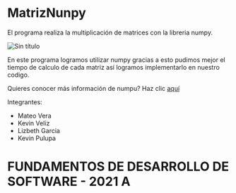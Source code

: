 # MatrizNunpy
El programa realiza la multiplicación de matrices con la libreria numpy.


![Sin título](https://user-images.githubusercontent.com/65980001/122113646-febef900-cde7-11eb-8134-7a3eb1615f80.png)



En este programa logramos utilizar numpy gracias a esto pudimos mejor el tiempo de calculo de cada matriz así logramos implementarlo en nuestro codigo.

Quieres conocer más información de numpu? Haz clic [aquí](https://numpy.org/doc/)

Integrantes:
- Mateo Vera
- Kevin Veliz
- Lizbeth Garcia
- Kevin Pulupa

# FUNDAMENTOS DE DESARROLLO DE SOFTWARE - 2021 A
